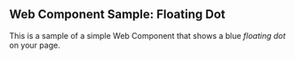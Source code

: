 ## Web Component Sample: Floating Dot

This is a sample of a simple Web Component that shows a blue <i>floating dot</i> on your page.
